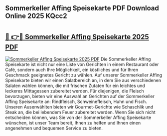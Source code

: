 ## Sommerkeller Affing Speisekarte PDF Download Online 2025 KQcc2

# <h2><a href="http://gc8svu.nevu.top/?p=Sommerkeller+Affing+Speisekarte">🔗 👉🔴 Sommerkeller Affing Speisekarte 2025 PDF</a></h2>

[![Sommerkeller Affing Speisekarte 2025 PDF](https://i.imgur.com/dBaPXMq.png)](http://gc8svu.nevu.top/?p=Sommerkeller+Affing+Speisekarte)
Die Sommerkeller Affing Speisekarte ist nicht nur eine Liste von Gerichten in einem Restaurant oder Café, sondern auch Ihre Möglichkeit, ein köstliches und für Ihren Geschmack geeignetes Gericht zu wählen. Auf unserer Sommerkeller Affing Speisekarte bieten wir einen Salatbereich an, in dem Sie aus verschiedenen Salaten wählen können, die mit frischen Zutaten für ein leichtes und leckeres Mittagessen zubereitet werden. Für diejenigen, die Fleisch bevorzugen, bieten wir eine Auswahl an Gerichten auf der Sommerkeller Affing Speisekarte an: Rindfleisch, Schweinefleisch, Huhn und Fisch. Unseren Auserwählten bieten wir Gourmet-Gerichte wie Schaschlik und Steak an, die bei lebendem Feuer zubereitet werden. Wenn Sie sich nicht entscheiden können, was Sie von der Sommerkeller Affing Speisekarte wünschen, ist unser Team bereit, Ihnen zu helfen und Ihnen einen angenehmen und bequemen Service zu bieten.
